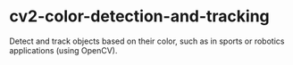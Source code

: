 # cv2-color-detection-and-tracking
Detect and track objects based on their color, such as in sports or robotics applications (using OpenCV).
